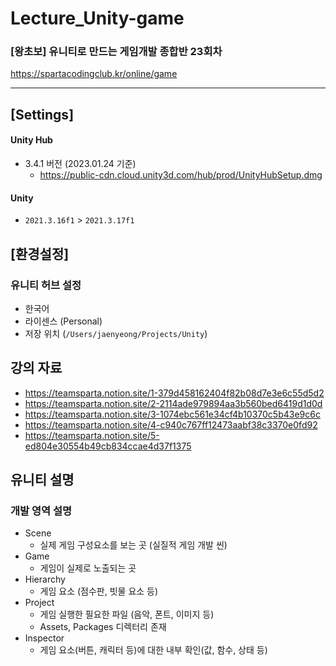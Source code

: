 # Lecture_Unity-game

### [왕초보] 유니티로 만드는 게임개발 종합반 23회차
https://spartacodingclub.kr/online/game

---

## [Settings]

#### Unity Hub
* 3.4.1 버전 (2023.01.24 기준)
  * https://public-cdn.cloud.unity3d.com/hub/prod/UnityHubSetup.dmg
#### Unity
* `2021.3.16f1` > `2021.3.17f1`

## [환경설정]
### 유니티 허브 설정
* 한국어
* 라이센스 (Personal)
* 저장 위치 (`/Users/jaenyeong/Projects/Unity`)

## 강의 자료
* https://teamsparta.notion.site/1-379d458162404f82b08d7e3e6c55d5d2
* https://teamsparta.notion.site/2-2114ade979894aa3b560bed6419d1d0d
* https://teamsparta.notion.site/3-1074ebc561e34cf4b10370c5b43e9c6c
* https://teamsparta.notion.site/4-c940c767ff12473aabf38c3370e0fd92
* https://teamsparta.notion.site/5-ed804e30554b49cb834ccae4d37f1375

## 유니티 설명
### 개발 영역 설명
* Scene
  * 실제 게임 구성요소를 보는 곳 (실질적 게임 개발 씬)
* Game
  * 게임이 실제로 노출되는 곳
* Hierarchy
  * 게임 요소 (점수판, 빗물 요소 등)
* Project
  * 게임 실행한 필요한 파일 (음악, 폰트, 이미지 등)
  * Assets, Packages 디렉터리 존재
* Inspector
  * 게임 요소(버튼, 캐릭터 등)에 대한 내부 확인(값, 함수, 상태 등)
